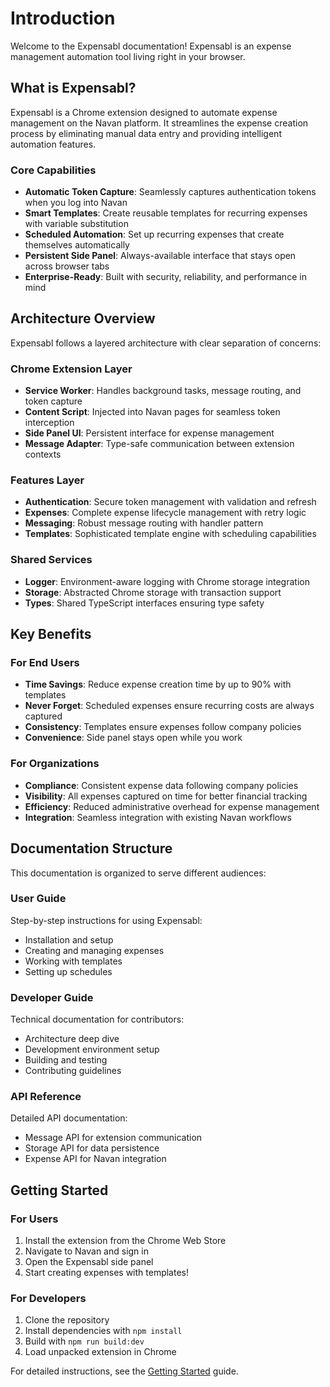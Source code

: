 # Introduction

Welcome to the Expensabl documentation! Expensabl is an expense management automation tool living right in your browser.

## What is Expensabl?

Expensabl is a Chrome extension designed to automate expense management on the Navan platform. It streamlines the expense creation process by eliminating manual data entry and providing intelligent automation features.

### Core Capabilities

- **Automatic Token Capture**: Seamlessly captures authentication tokens when you log into Navan
- **Smart Templates**: Create reusable templates for recurring expenses with variable substitution
- **Scheduled Automation**: Set up recurring expenses that create themselves automatically
- **Persistent Side Panel**: Always-available interface that stays open across browser tabs
- **Enterprise-Ready**: Built with security, reliability, and performance in mind

## Architecture Overview

Expensabl follows a layered architecture with clear separation of concerns:

### Chrome Extension Layer
- **Service Worker**: Handles background tasks, message routing, and token capture
- **Content Script**: Injected into Navan pages for seamless token interception
- **Side Panel UI**: Persistent interface for expense management
- **Message Adapter**: Type-safe communication between extension contexts

### Features Layer
- **Authentication**: Secure token management with validation and refresh
- **Expenses**: Complete expense lifecycle management with retry logic
- **Messaging**: Robust message routing with handler pattern
- **Templates**: Sophisticated template engine with scheduling capabilities

### Shared Services
- **Logger**: Environment-aware logging with Chrome storage integration
- **Storage**: Abstracted Chrome storage with transaction support
- **Types**: Shared TypeScript interfaces ensuring type safety

## Key Benefits

### For End Users
- **Time Savings**: Reduce expense creation time by up to 90% with templates
- **Never Forget**: Scheduled expenses ensure recurring costs are always captured
- **Consistency**: Templates ensure expenses follow company policies
- **Convenience**: Side panel stays open while you work

### For Organizations
- **Compliance**: Consistent expense data following company policies
- **Visibility**: All expenses captured on time for better financial tracking
- **Efficiency**: Reduced administrative overhead for expense management
- **Integration**: Seamless integration with existing Navan workflows

## Documentation Structure

This documentation is organized to serve different audiences:

### User Guide
Step-by-step instructions for using Expensabl:
- Installation and setup
- Creating and managing expenses
- Working with templates
- Setting up schedules

### Developer Guide
Technical documentation for contributors:
- Architecture deep dive
- Development environment setup
- Building and testing
- Contributing guidelines

### API Reference
Detailed API documentation:
- Message API for extension communication
- Storage API for data persistence
- Expense API for Navan integration

## Getting Started

### For Users
1. Install the extension from the Chrome Web Store
2. Navigate to Navan and sign in
3. Open the Expensabl side panel
4. Start creating expenses with templates!

### For Developers
1. Clone the repository
2. Install dependencies with `npm install`
3. Build with `npm run build:dev`
4. Load unpacked extension in Chrome

For detailed instructions, see the [Getting Started](./user-guide/getting-started.md) guide.